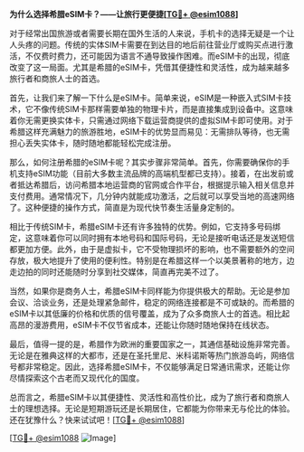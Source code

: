 **为什么选择希腊eSIM卡？——让旅行更便捷[[TG💪+ @esim1088](https://t.me/s/esim1088)]**

对于经常出国旅游或者需要长期在国外生活的人来说，手机卡的选择无疑是一个让人头疼的问题。传统的实体SIM卡需要在到达目的地后前往营业厅或购买点进行激活，不仅费时费力，还可能因为语言不通导致操作困难。而eSIM卡的出现，彻底改变了这一局面。尤其是希腊的eSIM卡，凭借其便捷性和灵活性，成为越来越多旅行者和商旅人士的首选。

首先，让我们来了解一下什么是eSIM卡。简单来说，eSIM是一种嵌入式SIM卡技术，它不像传统SIM卡那样需要单独的物理卡片，而是直接集成到设备中。这意味着你无需更换实体卡，只需通过网络下载运营商提供的虚拟SIM卡即可使用。对于希腊这样充满魅力的旅游胜地，eSIM卡的优势显而易见：无需排队等待，也无需担心丢失实体卡，随时随地都能轻松完成注册。

那么，如何注册希腊的eSIM卡呢？其实步骤非常简单。首先，你需要确保你的手机支持eSIM功能（目前大多数主流品牌的高端机型都已支持）。接着，在出发前或者抵达希腊后，访问希腊本地运营商的官网或合作平台，根据提示输入相关信息并支付费用。通常情况下，几分钟内就能成功激活，之后就可以享受当地的高速网络了。这种便捷的操作方式，简直是为现代快节奏生活量身定制的。

相比于传统SIM卡，希腊eSIM卡还有许多独特的优势。例如，它支持多号码绑定，这意味着你可以同时拥有本地号码和国际号码，无论是接听电话还是发送短信都更加方便。此外，由于是虚拟卡，它不受物理损坏的影响，也不需要额外的空间存放，极大地提升了使用的便利性。特别是在希腊这样一个以美景著称的地方，边走边拍的同时还能随时分享到社交媒体，简直再完美不过了。

当然，如果你是商务人士，希腊eSIM卡同样能为你提供极大的帮助。无论是参加会议、洽谈业务，还是处理紧急邮件，稳定的网络连接都是不可或缺的。而希腊的eSIM卡以其低廉的价格和优质的信号覆盖，成为了众多商旅人士的首选。相比起高昂的漫游费用，eSIM卡不仅节省成本，还能让你随时随地保持在线状态。

最后，值得一提的是，希腊作为欧洲的重要国家之一，其通信基础设施非常完善。无论是在雅典这样的大都市，还是在圣托里尼、米科诺斯等热门旅游岛屿，网络信号都非常稳定。因此，选择希腊eSIM卡，不仅能够满足日常通讯需求，还能让你尽情探索这个古老而又现代化的国度。

总而言之，希腊eSIM卡以其便捷性、灵活性和高性价比，成为了旅行者和商旅人士的理想选择。无论是短期游玩还是长期居住，它都能为你带来无与伦比的体验。还在犹豫什么？快来试试吧！[[TG💪+ @esim1088](https://t.me/s/esim1088)]

[[TG💪+ @esim1088](https://t.me/s/esim1088) ![Image](https://i.postimg.cc/4NQfJmqS/Snipaste-2025-05-13-00-14-12.png)]